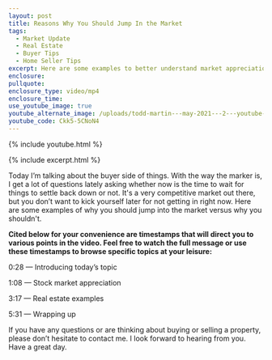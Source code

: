 ```yaml
---
layout: post
title: Reasons Why You Should Jump In the Market
tags:
  - Market Update
  - Real Estate
  - Buyer Tips
  - Home Seller Tips
excerpt: Here are some examples to better understand market appreciation.
enclosure:
pullquote:
enclosure_type: video/mp4
enclosure_time:
use_youtube_image: true
youtube_alternate_image: /uploads/todd-martin---may-2021---2---youtube-edit.jpeg
youtube_code: Ckk5-5CNoN4
---
```

{% include youtube.html %}

{% include excerpt.html %}

Today I’m talking about the buyer side of things. With the way the marker is, I get a lot of questions lately asking whether now is the time to wait for things to settle back down or not. It's a very competitive market out there, but you don’t want to kick yourself later for not getting in right now. Here are some examples of why you should jump into the market versus why you shouldn't.

**Cited below for your convenience are timestamps that will direct you to various points in the video. Feel free to watch the full message or use these timestamps to browse specific topics at your leisure:**

0:28 — Introducing today’s topic

1:08 — Stock market appreciation

3:17 — Real estate examples

5:31 — Wrapping up

If you have any questions or are thinking about buying or selling a property, please don’t hesitate to contact me. I look forward to hearing from you. Have a great day.

&nbsp;
